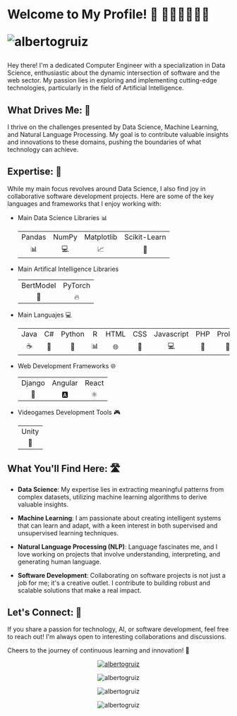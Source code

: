 # Welcome to My Profile! 👋 👨‍💻💡🌐🔧🤖 <p align="left"> <img src="https://komarev.com/ghpvc/?username=albertogruiz&label=Profile%20views&color=0e75b6&style=flat" alt="albertogruiz" /> </p>

Hey there! I'm a dedicated Computer Engineer with a specialization in Data Science, enthusiastic about the dynamic intersection of software and the web sector. My passion lies in exploring and implementing cutting-edge technologies, particularly in the field of Artificial Intelligence.

## What Drives Me: 🌠

I thrive on the challenges presented by Data Science, Machine Learning, and Natural Language Processing. My goal is to contribute valuable insights and innovations to these domains, pushing the boundaries of what technology can achieve.

## Expertise: 🎯

While my main focus revolves around Data Science, I also find joy in collaborative software development projects. Here are some of the key languages and frameworks that I enjoy working with:

- Main Data Science Libraries 📊
  
   <table>
    <tr>
      <td align="center">Pandas</td>
      <td align="center">NumPy</td>
      <td align="center">Matplotlib</td>
      <td align="center">Scikit-Learn</td>
    </tr>
    <tr>
      <td align="center">📊</td>
      <td align="center">💻</td>
      <td align="center">📈</td>
      <td align="center">🤖</td>
    </tr>
  </table>


- Main Artifical Intelligence Libraries 
  
    <table>
    <tr>
      <td align="center">BertModel</td>
      <td align="center">PyTorch</td>
    </tr>
    <tr>
      <td align="center">🤖</td>
      <td align="center">🔥</td>
    </tr>
  </table>

  
- Main Languajes              💻
  
    <table>
    <tr>
      <td align="center">Java</td>
      <td align="center">C#</td>
      <td align="center">Python</td>
      <td align="center">R</td>
      <td align="center">HTML</td>
      <td align="center">CSS</td>
      <td align="center">Javascript</td>
      <td align="center">PHP</td>
      <td align="center">Prolog</td>
    </tr>
    <tr>
      <td align="center">☕</td>
      <td align="center">🔧</td>
      <td align="center">🐍</td>
      <td align="center">📊</td>
      <td align="center">🌐</td>
      <td align="center">🎨</td>
      <td align="center">💻</td>
      <td align="center">🔗</td>
      <td align="center">🤖</td>
    </tr>
  </table>

- Web Development Frameworks   🌐
  
    <table>
    <tr>
      <td align="center">Django</td>
      <td align="center">Angular</td>
      <td align="center">React</td>
    </tr>
    <tr>
      <td align="center">🎸</td>
      <td align="center">🅰️</td>
      <td align="center">⚛️</td>
    </tr>
  </table>

  
- Videogames Development Tools 🎮
     <table>
      <tr>
        <td align="center">Unity</td>
      </tr>
      <tr>
        <td align="center">🎲</td>
      </tr>
    </table>




## What You'll Find Here: 🛣️

- **Data Science**: My expertise lies in extracting meaningful patterns from complex datasets, utilizing machine learning algorithms to derive valuable insights.

- **Machine Learning**: I am passionate about creating intelligent systems that can learn and adapt, with a keen interest in both supervised and unsupervised learning techniques.

- **Natural Language Processing (NLP)**: Language fascinates me, and I love working on projects that involve understanding, interpreting, and generating human language.

- **Software Development**: Collaborating on software projects is not just a job for me; it's a creative outlet. I contribute to building robust and scalable solutions that make a real impact.

## Let's Connect: 🤝

If you share a passion for technology, AI, or software development, feel free to reach out! I'm always open to interesting collaborations and discussions.

Cheers to the journey of continuous learning and innovation! 🚀

<!--
**AlbertoGRuiz/AlbertoGRuiz** is a ✨ _special_ ✨ repository because its `README.md` (this file) appears on your GitHub profile.

Here are some ideas to get you started:

- 🔭 I’m currently working on ...
- 🌱 I’m currently learning ...
- 👯 I’m looking to collaborate on ...
- 🤔 I’m looking for help with ...
- 💬 Ask me about ...
- 📫 How to reach me: ...
- 😄 Pronouns: ...
- ⚡ Fun fact: ...
-->


<p align="center"> 
  <a href="https://github.com/ryo-ma/github-profile-trophy">
    <img src="https://github-profile-trophy.vercel.app/?username=albertogruiz" alt="albertogruiz" />
  </a>
</p>

<p align="center">
  <img src="https://github-readme-stats.vercel.app/api/top-langs?username=albertogruiz&show_icons=true&locale=en&layout=compact" alt="albertogruiz" />
</p>

<p align="center">
  <img src="https://github-readme-stats.vercel.app/api?username=albertogruiz&show_icons=true&locale=en" alt="albertogruiz" />
</p>

<p align="center">
  <img src="https://github-readme-streak-stats.herokuapp.com/?user=albertogruiz&" alt="albertogruiz" />
</p>

